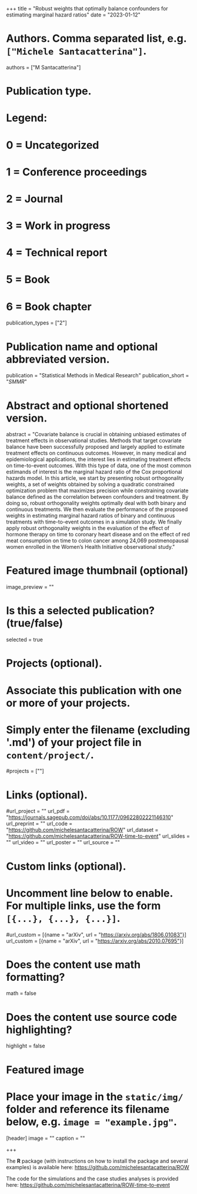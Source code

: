 +++
title = "Robust weights that optimally balance confounders for estimating marginal hazard ratios"
date = "2023-01-12"

# Authors. Comma separated list, e.g. `["Michele Santacatterina"]`.
authors = ["M Santacatterina"]

# Publication type.
# Legend:
# 0 = Uncategorized
# 1 = Conference proceedings
# 2 = Journal
# 3 = Work in progress
# 4 = Technical report
# 5 = Book
# 6 = Book chapter
publication_types = ["2"]

# Publication name and optional abbreviated version.
publication = "Statistical Methods in Medical Research"
publication_short = "*SMMR*"

# Abstract and optional shortened version.
abstract = "Covariate balance is crucial in obtaining unbiased estimates of treatment effects in observational studies. Methods that target covariate balance have been successfully proposed and largely applied to estimate treatment effects on continuous outcomes. However, in many medical and epidemiological applications, the interest lies in estimating treatment effects on time-to-event outcomes. With this type of data, one of the most common estimands of interest is the marginal hazard ratio of the Cox proportional hazards model. In this article, we start by presenting robust orthogonality weights, a set of weights obtained by solving a quadratic constrained optimization problem that maximizes precision while constraining covariate balance defined as the correlation between confounders and treatment. By doing so, robust orthogonality weights optimally deal with both binary and continuous treatments. We then evaluate the performance of the proposed weights in estimating marginal hazard ratios of binary and continuous treatments with time-to-event outcomes in a simulation study. We finally apply robust orthogonality weights in the evaluation of the effect of hormone therapy on time to coronary heart disease and on the effect of red meat consumption on time to colon cancer among 24,069 postmenopausal women enrolled in the Women’s Health Initiative observational study."



# Featured image thumbnail (optional)
image_preview = ""

# Is this a selected publication? (true/false)
selected = true

# Projects (optional).
#   Associate this publication with one or more of your projects.
#   Simply enter the filename (excluding '.md') of your project file in `content/project/`.
#projects = [""]

# Links (optional).
#url_project = ""
url_pdf = "https://journals.sagepub.com/doi/abs/10.1177/09622802221146310"
url_preprint = ""
url_code = "https://github.com/michelesantacatterina/ROW"
url_dataset = "https://github.com/michelesantacatterina/ROW-time-to-event"
url_slides = ""
url_video = ""
url_poster = ""
url_source = ""

# Custom links (optional).
#   Uncomment line below to enable. For multiple links, use the form `[{...}, {...}, {...}]`.
#url_custom = [{name = "arXiv", url = "https://arxiv.org/abs/1806.01083"}]
url_custom = [{name = "arXiv", url = "https://arxiv.org/abs/2010.07695"}]

# Does the content use math formatting?
math = false

# Does the content use source code highlighting?
highlight = false

# Featured image
# Place your image in the `static/img/` folder and reference its filename below, e.g. `image = "example.jpg"`.
[header]
image = ""
caption = ""

+++

The **R** package (with instructions on how to install the package and several examples) is available here: https://github.com/michelesantacatterina/ROW

The code for the simulations and the case studies analyses is provided here: 
https://github.com/michelesantacatterina/ROW-time-to-event
